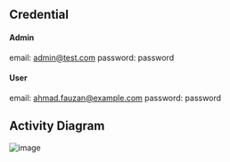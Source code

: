 ## Credential

#### Admin
email: admin@test.com
password: password

#### User
email: ahmad.fauzan@example.com
password: password


## Activity Diagram
![image](https://github.com/user-attachments/assets/03b84a08-63f3-485f-8781-858b56169ca1)

